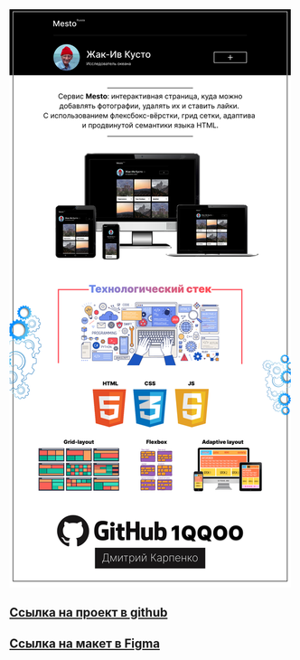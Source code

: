 <img src="./src/images/readmi.jpg" alt="Описание работы">

## [Ссылка на проект в github](https://1qqoo.github.io/mesto/)

## [Ссылка на макет в Figma](https://www.figma.com/file/2cn9N9jSkmxD84oJik7xL7/JavaScript.-Sprint-4?node-id=0%3A1)
